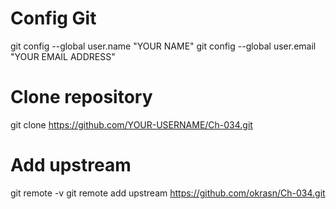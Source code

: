# Config Git
git config --global user.name "YOUR NAME"
git config --global user.email "YOUR EMAIL ADDRESS"

# Clone repository
git clone https://github.com/YOUR-USERNAME/Ch-034.git

# Add upstream
git remote -v
git remote add upstream https://github.com/okrasn/Ch-034.git
